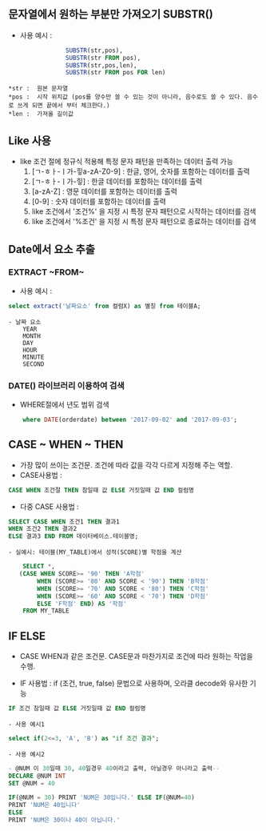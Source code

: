 ## 문자열에서 원하는 부분만 가져오기 SUBSTR()
- 사용 예시 :   
```sql
                SUBSTR(str,pos), 
                SUBSTR(str FROM pos), 
                SUBSTR(str,pos,len), 
                SUBSTR(str FROM pos FOR len)
```
    *str :  원본 문자열
    *pos :  시작 위치값 (pos를 양수만 쓸 수 있는 것이 아니라, 음수로도 쓸 수 있다. 음수로 쓰게 되면 끝에서 부터 체크한다.)
    *len :  가져올 길이값

## Like 사용 
- like 조건 절에 정규식 적용해 특정 문자 패턴을 만족하는 데이터 출력 가능
    1. [ㄱ-ㅎㅏ-ㅣ가-힣a-zA-Z0-9] : 한글, 영어, 숫자를 포함하는 데이터를 출력
    2. [ㄱ-ㅎㅏ-ㅣ가-힣] : 한글 데이터를 포함하는 데이터를 출력
    3. [a-zA-Z] : 영문 데이터를 포함하는 데이터를 출력
    4. [0-9] : 숫자 데이터를 포함하는 데이터를 출력
    5. like 조건에서 '조건%' 을 지정 시 특정 문자 패턴으로 시작하는 데이터를 검색
    6. like 조건에서 '%조건' 을 지정 시 특정 문자 패턴으로 종료하는 데이터를 검색



## Date에서 요소 추출 
### EXTRACT ~FROM~
- 사용 예시 : 
```sql 
select extract('날짜요소' from 컬럼X) as 별칭 from 테이블A;
```
    - 날짜 요소 
        YEAR
        MONTH
        DAY
        HOUR
        MINUTE
        SECOND
### DATE() 라이브러리 이용하여 검색
- WHERE절에서 년도 범위 검색
``` SQL  
    where DATE(orderdate) between '2017-09-02' and '2017-09-03';
```

## CASE ~ WHEN ~ THEN
- 가장 많이 쓰이는 조건문. 조건에 따라 값을 각각 다르게 지정해 주는 역할. 
- CASE사용법 : 
``` SQL  
CASE WHEN 조건절 THEN 참일때 값 ELSE 거짓일때 값 END 컬럼명
```
- 다중 CASE 사용법 :
```sql
SELECT CASE WHEN 조건1 THEN 결과1
WHEN 조건2 THEN 결과2
ELSE 결과3 END FROM 데이터베이스.테이블명;
```
    - 실예시: 테이블(MY_TABLE)에서 성적(SCORE)별 학점을 계산
```SQL
    SELECT *,
   (CASE WHEN SCORE>= '90' THEN 'A학점'
        WHEN (SCORE>= '80' AND SCORE < '90') THEN 'B학점'
        WHEN (SCORE>= '70' AND SCORE < '80') THEN 'C학점' 
        WHEN (SCORE>= '60' AND SCORE < '70') THEN 'D학점'
        ELSE 'F학점' END) AS '학점'
    FROM MY_TABLE
```

## IF ELSE
- CASE WHEN과 같은 조건문. CASE문과 마찬가지로 조건에 따라 원하는 작업을 수행.

- IF 사용법 : if (조건, true, false) 문법으로 사용하며, 오라클 decode와 유사한 기능

```sql
IF 조건 참일때 값 ELSE 거짓일때 값 END 컬럼명
```
    - 사용 예시1
```sql
select if(2<=3, 'A', 'B') as "if 조건 결과";
```
    - 사용 예시2
```sql
- @NUM 이 30일때 30, 40일경우 40이라고 출력, 아닐경우 아니라고 출력--
DECLARE @NUM INT
SET @NUM = 40

IF(@NUM = 30) PRINT 'NUM은 30입니다.' ELSE IF(@NUM=40)
PRINT 'NUM은 40입니다'
ELSE
PRINT 'NUM은 30이나 40이 아닙니다.'
```
